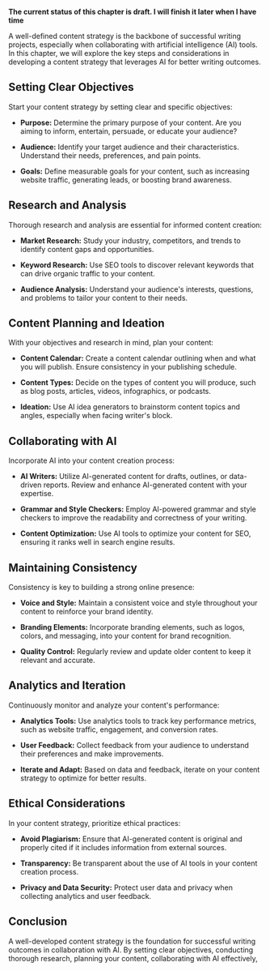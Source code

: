 **The current status of this chapter is draft. I will finish it later when I have time**

A well-defined content strategy is the backbone of successful writing projects, especially when collaborating with artificial intelligence (AI) tools. In this chapter, we will explore the key steps and considerations in developing a content strategy that leverages AI for better writing outcomes.

Setting Clear Objectives
------------------------

Start your content strategy by setting clear and specific objectives:

* **Purpose:** Determine the primary purpose of your content. Are you aiming to inform, entertain, persuade, or educate your audience?

* **Audience:** Identify your target audience and their characteristics. Understand their needs, preferences, and pain points.

* **Goals:** Define measurable goals for your content, such as increasing website traffic, generating leads, or boosting brand awareness.

Research and Analysis
---------------------

Thorough research and analysis are essential for informed content creation:

* **Market Research:** Study your industry, competitors, and trends to identify content gaps and opportunities.

* **Keyword Research:** Use SEO tools to discover relevant keywords that can drive organic traffic to your content.

* **Audience Analysis:** Understand your audience's interests, questions, and problems to tailor your content to their needs.

Content Planning and Ideation
-----------------------------

With your objectives and research in mind, plan your content:

* **Content Calendar:** Create a content calendar outlining when and what you will publish. Ensure consistency in your publishing schedule.

* **Content Types:** Decide on the types of content you will produce, such as blog posts, articles, videos, infographics, or podcasts.

* **Ideation:** Use AI idea generators to brainstorm content topics and angles, especially when facing writer's block.

Collaborating with AI
---------------------

Incorporate AI into your content creation process:

* **AI Writers:** Utilize AI-generated content for drafts, outlines, or data-driven reports. Review and enhance AI-generated content with your expertise.

* **Grammar and Style Checkers:** Employ AI-powered grammar and style checkers to improve the readability and correctness of your writing.

* **Content Optimization:** Use AI tools to optimize your content for SEO, ensuring it ranks well in search engine results.

Maintaining Consistency
-----------------------

Consistency is key to building a strong online presence:

* **Voice and Style:** Maintain a consistent voice and style throughout your content to reinforce your brand identity.

* **Branding Elements:** Incorporate branding elements, such as logos, colors, and messaging, into your content for brand recognition.

* **Quality Control:** Regularly review and update older content to keep it relevant and accurate.

Analytics and Iteration
-----------------------

Continuously monitor and analyze your content's performance:

* **Analytics Tools:** Use analytics tools to track key performance metrics, such as website traffic, engagement, and conversion rates.

* **User Feedback:** Collect feedback from your audience to understand their preferences and make improvements.

* **Iterate and Adapt:** Based on data and feedback, iterate on your content strategy to optimize for better results.

Ethical Considerations
----------------------

In your content strategy, prioritize ethical practices:

* **Avoid Plagiarism:** Ensure that AI-generated content is original and properly cited if it includes information from external sources.

* **Transparency:** Be transparent about the use of AI tools in your content creation process.

* **Privacy and Data Security:** Protect user data and privacy when collecting analytics and user feedback.

Conclusion
----------

A well-developed content strategy is the foundation for successful writing outcomes in collaboration with AI. By setting clear objectives, conducting thorough research, planning your content, collaborating with AI effectively,
